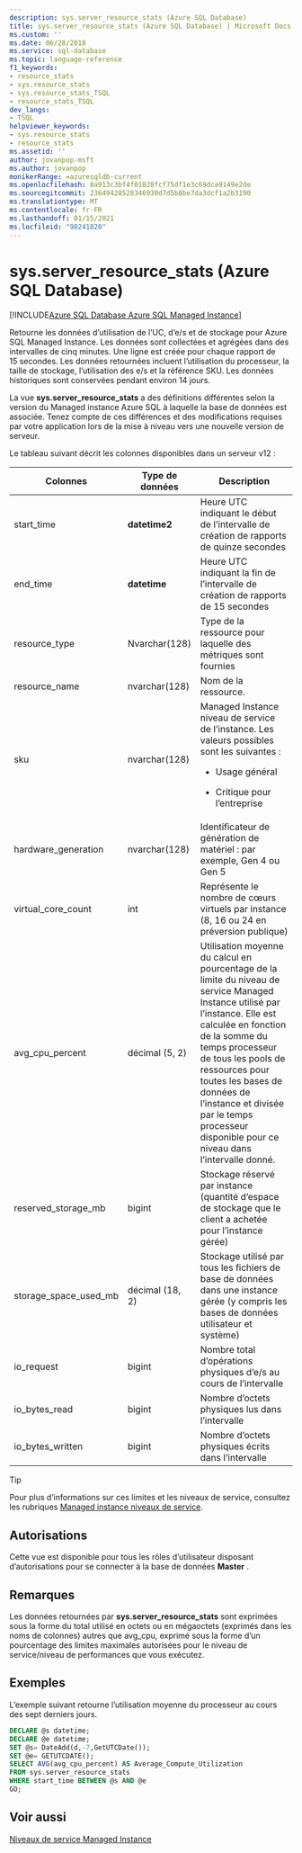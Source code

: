 ```yaml
---
description: sys.server_resource_stats (Azure SQL Database)
title: sys.server_resource_stats (Azure SQL Database) | Microsoft Docs
ms.custom: ''
ms.date: 06/28/2018
ms.service: sql-database
ms.topic: language-reference
f1_keywords:
- resource_stats
- sys.resource_stats
- sys.resource_stats_TSQL
- resource_stats_TSQL
dev_langs:
- TSQL
helpviewer_keywords:
- sys.resource_stats
- resource_stats
ms.assetid: ''
author: jovanpop-msft
ms.author: jovanpop
monikerRange: =azuresqldb-current
ms.openlocfilehash: 8a913c3bf4f01828fcf75df1e3c69dca9149e2de
ms.sourcegitcommit: 23649428528346930d7d5b8be7da3dcf1a2b3190
ms.translationtype: MT
ms.contentlocale: fr-FR
ms.lasthandoff: 01/15/2021
ms.locfileid: "98241820"
---
```

# <a name="sysserver_resource_stats-azure-sql-database"></a>sys.server_resource_stats (Azure SQL Database)
[!INCLUDE[Azure SQL Database Azure SQL Managed Instance](../../includes/applies-to-version/asdb-asdbmi.md)]

Retourne les données d’utilisation de l’UC, d’e/s et de stockage pour Azure SQL Managed Instance. Les données sont collectées et agrégées dans des intervalles de cinq minutes. Une ligne est créée pour chaque rapport de 15 secondes. Les données retournées incluent l’utilisation du processeur, la taille de stockage, l’utilisation des e/s et la référence SKU. Les données historiques sont conservées pendant environ 14 jours.

La vue **sys.server_resource_stats** a des définitions différentes selon la version du Managed instance Azure SQL à laquelle la base de données est associée. Tenez compte de ces différences et des modifications requises par votre application lors de la mise à niveau vers une nouvelle version de serveur.
 
  
 Le tableau suivant décrit les colonnes disponibles dans un serveur v12 :  
  
|Colonnes|Type de données|Description|  
|----------------------------|---------------|-----------------|  
|start_time|**datetime2**|Heure UTC indiquant le début de l’intervalle de création de rapports de quinze secondes|  
|end_time|**datetime**|Heure UTC indiquant la fin de l’intervalle de création de rapports de 15 secondes|
|resource_type|Nvarchar(128)|Type de la ressource pour laquelle des métriques sont fournies|
|resource_name|nvarchar(128)|Nom de la ressource.|
|sku|nvarchar(128)|Managed Instance niveau de service de l’instance. Les valeurs possibles sont les suivantes : <br><ul><li>Usage général</li></ul><ul><li>Critique pour l’entreprise</li></ul>|
|hardware_generation|nvarchar(128)|Identificateur de génération de matériel : par exemple, Gen 4 ou Gen 5|
|virtual_core_count|int|Représente le nombre de cœurs virtuels par instance (8, 16 ou 24 en préversion publique)|
|avg_cpu_percent|décimal (5, 2)|Utilisation moyenne du calcul en pourcentage de la limite du niveau de service Managed Instance utilisé par l’instance. Elle est calculée en fonction de la somme du temps processeur de tous les pools de ressources pour toutes les bases de données de l’instance et divisée par le temps processeur disponible pour ce niveau dans l’intervalle donné.|
|reserved_storage_mb|bigint|Stockage réservé par instance (quantité d’espace de stockage que le client a achetée pour l’instance gérée)|
|storage_space_used_mb|décimal (18, 2)|Stockage utilisé par tous les fichiers de base de données dans une instance gérée (y compris les bases de données utilisateur et système)|
|io_request|bigint|Nombre total d’opérations physiques d’e/s au cours de l’intervalle|
|io_bytes_read|bigint|Nombre d’octets physiques lus dans l’intervalle|
|io_bytes_written|bigint|Nombre d’octets physiques écrits dans l’intervalle|

 
> [!TIP]  
>  Pour plus d’informations sur ces limites et les niveaux de service, consultez les rubriques [Managed instance niveaux de service](/azure/sql-database/sql-database-managed-instance#managed-instance-service-tiers).  
    
## <a name="permissions"></a>Autorisations  
 Cette vue est disponible pour tous les rôles d’utilisateur disposant d’autorisations pour se connecter à la base de données **Master** .  
  
## <a name="remarks"></a>Remarques  
 Les données retournées par **sys.server_resource_stats** sont exprimées sous la forme du total utilisé en octets ou en mégaoctets (exprimés dans les noms de colonnes) autres que avg_cpu, exprimé sous la forme d’un pourcentage des limites maximales autorisées pour le niveau de service/niveau de performances que vous exécutez.  
 
## <a name="examples"></a>Exemples  
L’exemple suivant retourne l’utilisation moyenne du processeur au cours des sept derniers jours.  
  
```sql  
DECLARE @s datetime;  
DECLARE @e datetime;  
SET @s= DateAdd(d,-7,GetUTCDate());  
SET @e= GETUTCDATE();  
SELECT AVG(avg_cpu_percent) AS Average_Compute_Utilization   
FROM sys.server_resource_stats   
WHERE start_time BETWEEN @s AND @e  
GO;
```  
    
## <a name="see-also"></a>Voir aussi  
 [Niveaux de service Managed Instance](/azure/sql-database/sql-database-managed-instance#managed-instance-service-tiers)
